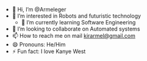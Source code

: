 - 👋 Hi, I’m @Armeleger 
- 👀 I’m interested in Robots and futuristic technology 
  - 🌱 I’m currently learning Software Engineering 
- 💞️ I’m looking to collaborate on Automated systems 
- 📫 How to reach me on mail kirarmel@gmail.com 
- 😄 Pronouns: He/Him
- ⚡ Fun fact: I love Kanye West

<!---
Armeleger/Armeleger is a ✨ special ✨ repository because its `README.md` (this file) appears on your GitHub profile.
You can click the Preview link to take a look at your changes.
--->

